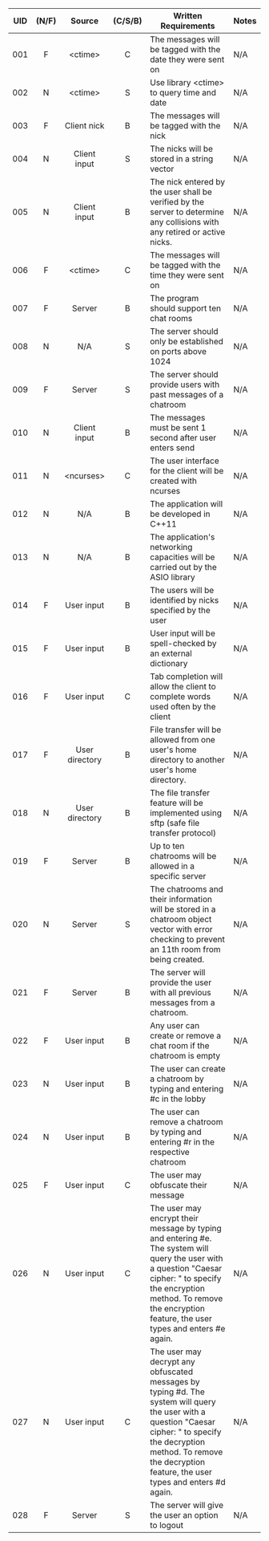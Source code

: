 | UID                | (N/F)              | Source             | (C/S/B)            | Written Requirements                                                                                                       |      Notes      |
| :--------------:   | :----------------: | :----------------: | :----------------: | -------------------------------------------------------------------------------------------------------------------------  | --------------- |
| 001                | F                  | \<ctime\>          | C                  | The messages will be tagged with the date they were sent on                                                                | N/A             |
| 002                | N                  | \<ctime\>          | S                  | Use library \<ctime\> to query time and date                                                                               | N/A             |
| 003                | F                  | Client nick        | B                  | The messages will be tagged with the nick                                                                                  | N/A             |
| 004                | N                  | Client input       | S                  | The nicks will be stored in a string vector                                                                                | N/A             |
| 005                | N                  | Client input       | B                  | The nick entered by the user shall be verified by the server to determine any collisions with any retired or active nicks. | N/A             |
| 006                | F                  | \<ctime\>          | C                  | The messages will be tagged with the time they were sent on                                                                | N/A             |
| 007                | F                  | Server             | B                  | The program should support ten chat rooms                                                                                  | N/A             |
| 008                | N                  | N/A                | S                  | The server should only be established on ports above 1024                                                                  | N/A             |
| 009                | F                  | Server             | S                  | The server should provide users with past messages of a chatroom                                                           | N/A             |
| 010                | N                  | Client input       | B                  | The messages must be sent 1 second after user enters send                                                                  | N/A             |
| 011                | N                  | \<ncurses\>        | C                  | The user interface for the client will be created with ncurses                                                             | N/A             |
| 012                | N                  | N/A                | B                  | The application will be developed in C++11                                                                                 | N/A             |
| 013                | N                  | N/A                | B                  | The application's networking capacities will be carried out by the ASIO library                                            | N/A             |
| 014                | F                  | User input         | B                  | The users will be identified by nicks specified by the user                                                                | N/A             |
| 015                | F                  | User input         | B                  | User input will be spell-checked by an external dictionary                                                                 | N/A             |
| 016                | F                  | User input         | C                  | Tab completion will allow the client to complete words used often by the client                                            | N/A             |
| 017                | F                  | User directory     | B                  | File transfer will be allowed from one user's home directory to another user's home directory.                             | N/A             |
| 018                | N                  | User directory     | B                  | The file transfer feature will be implemented using sftp (safe file transfer protocol)                                     | N/A             |
| 019                | F                  | Server             | B                  | Up to ten chatrooms will be allowed in a specific server           | N/A             |
| 020                | N                  | Server             | S                  | The chatrooms and their information will be stored in a chatroom object vector with error checking to prevent an 11th room from being created. | N/A |
| 021                | F                  | Server             | B                  | The server will provide the user with all previous messages from a chatroom.                                               | N/A             |
| 022                | F                  | User input         | B                  | Any user can create or remove a chat room if the chatroom is empty                                                         | N/A             |
| 023                | N                  | User input         | B                  | The user can create a chatroom by typing and entering #c in the lobby                                                   | N/A             |
| 024                | N                  | User input         | B                  | The user can remove a chatroom by typing and entering #r in the respective chatroom                                         | N/A             |
| 025                | F                  | User input         | C                  | The user may obfuscate their message           | N/A             |
| 026                | N                  | User input         | C                  | The user may encrypt their message by typing and entering #e. The system will query the user with a question "Caesar cipher: " to specify the encryption method. To remove the encryption feature, the user types and enters #e again.           | N/A             |
| 027                | N                  | User input         | C                  | The user may decrypt any obfuscated messages by typing #d. The system will query the user with a question "Caesar cipher: " to specify the decryption method. To remove the decryption feature, the user types and enters #d again.            | N/A             |
| 028                | F                  | Server      | S                 | The server will give the user an option to logout | N/A |         
